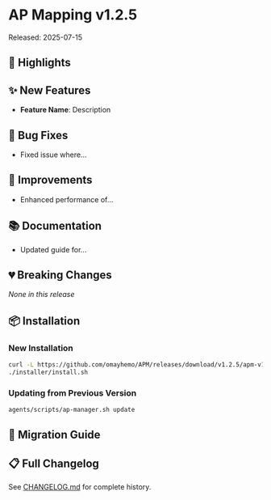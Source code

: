 # AP Mapping v1.2.5

Released: 2025-07-15

## 🎉 Highlights

<!-- Brief summary of major changes in this release -->

## ✨ New Features

<!-- List new features with descriptions -->
- **Feature Name**: Description

## 🐛 Bug Fixes

<!-- List bug fixes -->
- Fixed issue where...

## 🔧 Improvements

<!-- List improvements -->
- Enhanced performance of...

## 📚 Documentation

<!-- Documentation updates -->
- Updated guide for...

## 💔 Breaking Changes

_None in this release_

<!-- OR list breaking changes with migration paths -->

## 📦 Installation

### New Installation

```bash
curl -L https://github.com/omayhemo/APM/releases/download/v1.2.5/apm-v1.2.5.tar.gz | tar -xz
./installer/install.sh
```

### Updating from Previous Version

```bash
agents/scripts/ap-manager.sh update
```

## 🔄 Migration Guide

<!-- If applicable, provide migration steps -->

## 📋 Full Changelog

See [CHANGELOG.md](https://github.com/omayhemo/APM/blob/main/CHANGELOG.md) for complete history.
